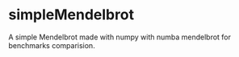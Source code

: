 # simpleMendelbrot
A simple Mendelbrot made with numpy with numba mendelbrot for benchmarks comparision.
